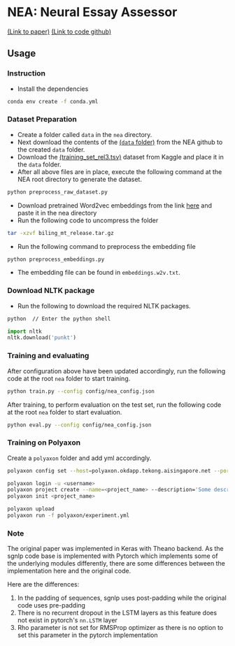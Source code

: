 # NEA: Neural Essay Assessor

[(Link to paper)](http://aclweb.org/anthology/D/D16/D16-1193.pdf)
[(Link to code github)](https://github.com/nusnlp/nea)

## Usage

### Instruction

- Install the dependencies

```sh
conda env create -f conda.yml
```

### Dataset Preparation

- Create a folder called `data` in the `nea` directory.
- Next download the contents of the [(`data` folder)](https://github.com/nusnlp/nea/tree/master/data) from the NEA github to the created `data` folder.
- Download the [(training_set_rel3.tsv)](https://www.kaggle.com/c/asap-aes/data/) dataset from Kaggle and place it in the `data` folder.
- After all above files are in place, execute the following command at the NEA root directory to generate the dataset.

```sh
python preprocess_raw_dataset.py
```

- Download pretrained Word2vec embeddings from the link [here](http://ai.stanford.edu/~wzou/mt/biling_mt_release.tar.gz) and paste it in the nea directory
- Run the following code to uncompress the folder

```sh
tar -xzvf biling_mt_release.tar.gz
```

- Run the following command to preprocess the embedding file

```sh
python preprocess_embeddings.py
```

- The embedding file can be found in `embeddings.w2v.txt`.

### Download NLTK package

- Run the following to download the required NLTK packages.

```sh
python  // Enter the python shell
```

```python
import nltk
nltk.download('punkt')
```

### Training and evaluating

After configuration above have been updated accordingly, run the following code at the root `nea` folder to start training.

```sh
python train.py --config config/nea_config.json
```

After training, to perform evaluation on the test set, run the following code at the root `nea` folder to start evaluation.

```sh
python eval.py --config config/nea_config.json
```

### Training on Polyaxon

Create a `polyaxon` folder and add yml accordingly.

```sh
polyaxon config set --host=polyaxon.okdapp.tekong.aisingapore.net --port=80 --use_https=False

polyaxon login -u <username>
polyaxon project create --name=<project_name> --description='Some description.'
polyaxon init <project_name>

polyaxon upload
polyaxon run -f polyaxon/experiment.yml
```

### Note

The original paper was implemented in Keras with Theano backend. As the sgnlp code base is implemented with Pytorch which implements some of the underlying modules differently, there are some differences between the implementation here and the original code.

Here are the differences:

1. In the padding of sequences, sgnlp uses post-padding while the original code uses pre-padding
1. There is no recurrent dropout in the LSTM layers as this feature does not exist in pytorch's `nn.LSTM` layer
1. Rho parameter is not set for RMSProp optimizer as there is no option to set this parameter in the pytorch implementation
